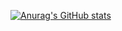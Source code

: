 [![Anurag's GitHub stats](https://github-readme-stats.vercel.app/api?username=amstadbr)](https://github.com/anuraghazra/github-readme-stats)
